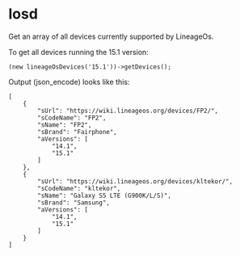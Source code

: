 # losd

Get an array of all devices currently supported by LineageOs.

To get all devices running the 15.1 version:
```
(new lineageOsDevices('15.1'))->getDevices();
```

Output (json_encode) looks like this:
```
[
    {
        "sUrl": "https://wiki.lineageos.org/devices/FP2/",
        "sCodeName": "FP2",
        "sName": "FP2",
        "sBrand": "Fairphone",
        "aVersions": [
            "14.1",
            "15.1"
        ]
    },
    {
        "sUrl": "https://wiki.lineageos.org/devices/kltekor/",
        "sCodeName": "kltekor",
        "sName": "Galaxy S5 LTE (G900K/L/S)",
        "sBrand": "Samsung",
        "aVersions": [
            "14.1",
            "15.1"
        ]
    }
]
```
